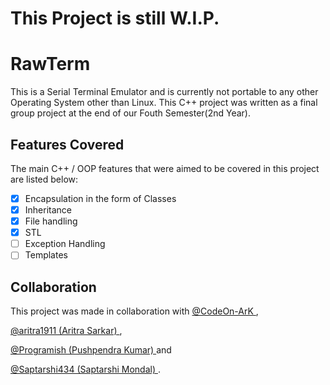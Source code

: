 # This Project is still W.I.P.
# RawTerm
This is a Serial Terminal Emulator and is currently not portable to any other Operating System other than Linux. This
C++ project was written as a final group project at the end of our Fouth Semester(2nd Year).

## Features Covered
The main C++ / OOP features that were aimed to be covered in this project are listed below:
- [x] Encapsulation in the form of Classes
- [x] Inheritance
- [x] File handling
- [x] STL
- [ ] Exception Handling
- [ ] Templates

## Collaboration
This project was made in collaboration with [ @CodeOn-ArK ](https://github.com/CodeOn-ArK),

[ @aritra1911 (Aritra Sarkar) ](https://github.com/aritra1911),

[ @Programish (Pushpendra Kumar) ](https://github.com/Programish) and

[ @Saptarshi434 (Saptarshi Mondal) ](https://github.com/Saptarshi434).
